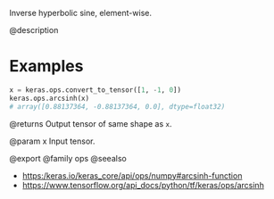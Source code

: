 Inverse hyperbolic sine, element-wise.

@description

# Examples
```python
x = keras.ops.convert_to_tensor([1, -1, 0])
keras.ops.arcsinh(x)
# array([0.88137364, -0.88137364, 0.0], dtype=float32)
```

@returns
Output tensor of same shape as `x`.

@param x Input tensor.

@export
@family ops
@seealso
+ <https:/keras.io/keras_core/api/ops/numpy#arcsinh-function>
+ <https://www.tensorflow.org/api_docs/python/tf/keras/ops/arcsinh>

